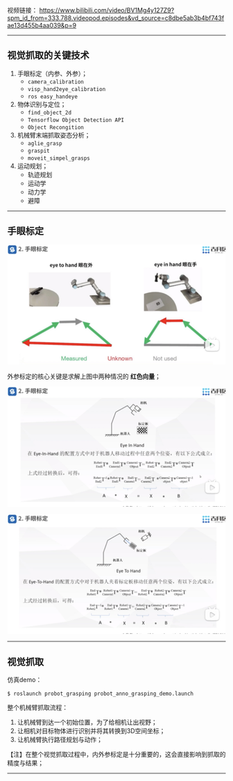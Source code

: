 
视频链接：
https://www.bilibili.com/video/BV1Mg4y127Z9?spm_id_from=333.788.videopod.episodes&vd_source=c8dbe5ab3b4bf743fae13d455b4aa039&p=9

---
## 视觉抓取的关键技术

1. 手眼标定（内参、外参）；
	* `camera_calibration`
	* `visp_hand2eye_calibration`
	* `ros easy_handeye`
2. 物体识别与定位；
	* `find_object_2d`
	* `Tensorflow Object Detection API`
	* `Object Recongition`
3. 机械臂末端抓取姿态分析；
	* `aglie_grasp`
	* `graspit`
	* `moveit_simpel_grasps`
4. 运动规划；
	* 轨迹规划
	* 运动学
	* 动力学
	* 避障


---
## 手眼标定

![9-01](images/9-01.png)

外参标定的核心关键是求解上图中两种情况的 **红色向量**；

![9-02](images/9-02.png)

![9-03](images/9-03.png )

---
## 视觉抓取

仿真demo：
```shell
$ roslaunch probot_grasping probot_anno_grasping_demo.launch
```

整个机械臂抓取流程：
1. 让机械臂到达一个初始位置，为了给相机让出视野；
2. 让相机对目标物体进行识别并将其转换到3D空间坐标；
3. 让机械臂执行路径规划与动作；

【注】在整个视觉抓取过程中，内外参标定是十分重要的，这会直接影响到抓取的精度与结果；

---
